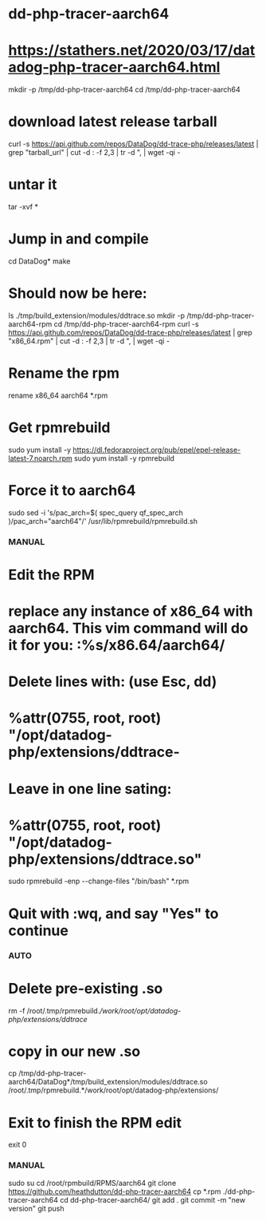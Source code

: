 # dd-php-tracer-aarch64
# https://stathers.net/2020/03/17/datadog-php-tracer-aarch64.html

mkdir -p /tmp/dd-php-tracer-aarch64
cd /tmp/dd-php-tracer-aarch64
# download latest release tarball
curl -s https://api.github.com/repos/DataDog/dd-trace-php/releases/latest | grep "tarball_url" | cut -d : -f 2,3 | tr -d \", | wget -qi -
# untar it
tar -xvf *
# Jump in and compile
cd DataDog*
make
# Should now be here:
ls ./tmp/build_extension/modules/ddtrace.so
mkdir -p /tmp/dd-php-tracer-aarch64-rpm
cd /tmp/dd-php-tracer-aarch64-rpm
curl -s https://api.github.com/repos/DataDog/dd-trace-php/releases/latest | grep "x86_64.rpm" | cut -d : -f 2,3 | tr -d \", | wget -qi -
# Rename the rpm
rename x86_64 aarch64 *.rpm
# Get rpmrebuild
sudo yum install -y https://dl.fedoraproject.org/pub/epel/epel-release-latest-7.noarch.rpm
sudo yum install -y rpmrebuild
# Force it to aarch64
sudo sed -i 's/pac_arch=$( spec_query qf_spec_arch )/pac_arch="aarch64"/' /usr/lib/rpmrebuild/rpmrebuild.sh

### MANUAL ###

# Edit the RPM 
# replace any instance of x86_64 with aarch64. This vim command will do it for you: :%s/x86.64/aarch64/
# Delete lines with: (use Esc, dd)
# %attr(0755, root, root) "/opt/datadog-php/extensions/ddtrace-
# Leave in one line sating:
# %attr(0755, root, root) "/opt/datadog-php/extensions/ddtrace.so"
sudo rpmrebuild -enp --change-files "/bin/bash" *.rpm
# Quit with :wq, and say "Yes" to continue

### AUTO ###

# Delete pre-existing .so
rm -f /root/.tmp/rpmrebuild.*/work/root/opt/datadog-php/extensions/ddtrace*
# copy in our new .so
cp /tmp/dd-php-tracer-aarch64/DataDog*/tmp/build_extension/modules/ddtrace.so /root/.tmp/rpmrebuild.*/work/root/opt/datadog-php/extensions/
# Exit to finish the RPM edit
exit 0

### MANUAL ###
sudo su
cd /root/rpmbuild/RPMS/aarch64
git clone https://github.com/heathdutton/dd-php-tracer-aarch64
cp *.rpm ./dd-php-tracer-aarch64
cd dd-php-tracer-aarch64/
git add . 
git commit -m "new version"
git push
